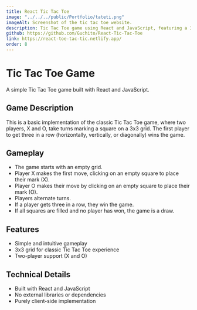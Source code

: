 ```yaml
---
title: React Tic Tac Toe
image: "../../../public/Portfolio/tateti.png"
imageAlt: Screenshot of the tic tac toe website.
description: Tic Tac Toe game using React and JavaScript, featuring a 3x3 grid, two-player support, and a simple, intuitive client-side implementation without external dependencies.
github: https://github.com/Guchito/React-Tic-Tac-Toe
link: https://react-toe-tac-tic.netlify.app/
order: 8
---
```


# Tic Tac Toe Game

A simple Tic Tac Toe game built with React and JavaScript.

## Game Description

This is a basic implementation of the classic Tic Tac Toe game, where two players, X and O, take turns marking a square on a 3x3 grid. The first player to get three in a row (horizontally, vertically, or diagonally) wins the game.

## Gameplay

* The game starts with an empty grid.
* Player X makes the first move, clicking on an empty square to place their mark (X).
* Player O makes their move by clicking on an empty square to place their mark (O).
* Players alternate turns.
* If a player gets three in a row, they win the game.
* If all squares are filled and no player has won, the game is a draw.

## Features

* Simple and intuitive gameplay
* 3x3 grid for classic Tic Tac Toe experience
* Two-player support (X and O)

## Technical Details

* Built with React and JavaScript
* No external libraries or dependencies
* Purely client-side implementation